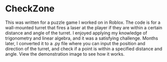 # CheckZone
This was written for a puzzle game I worked on in Roblox. The code is for a wall-mounted turret that fires a laser at the player if they are within a certain distance and angle of the turret. I enjoyed applying my knowledge of trigonometry and linear algebra, and it was a satisfying challenge. Months later, I converted it to a .py file where you can input the position and direction of the turret, and check if a point is within a specified distance and angle. View the demonstration image to see how it works.
